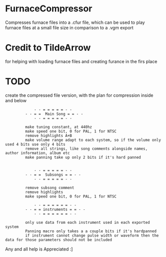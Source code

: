 # FurnaceCompressor
 Compresses furnace files into a .cfur file, which can be used to play furnace files at a small file size in comparison to a .vgm export

 # Credit to TildeArrow 
 for helping with loading furnace files and creating furance in the firs place

# TODO
create the compressed file version, with the plan for compression inside and below

                 - - = = = = = - -
             - - = =  Main Song = = - -
                 - - = = = = = - -

             make tuning constant, at 440hz
             make speed one bit, 0 for PAL, 1 for NTSC
             remove highlights A+B
             make volume range adapt to each system, so if the volume only used 4 bits use only 4 bits
             remove all strings, like song comments alongside names, author information, album etc
             make panning take up only 2 bits if it's hard panned
            

                 - - = = = = = - -
             - - = =  Subsongs = = - -
                 - - = = = = = - -

             remove subsong comment
             remove highlights
             make speed one bit, 0 for PAL, 1 for NTSC
            
                 - - = = = = = = - -
             - - = = instruments = = - -
                 - - = = = = = = - -

             only use data from each instrument used in each exported system
             Panning macro only takes a a couple bits if it's hardpanned
             if instrument cannot change pulse width or waveform then the data for those parameters should not be included

Any and all help is Appreciated :]